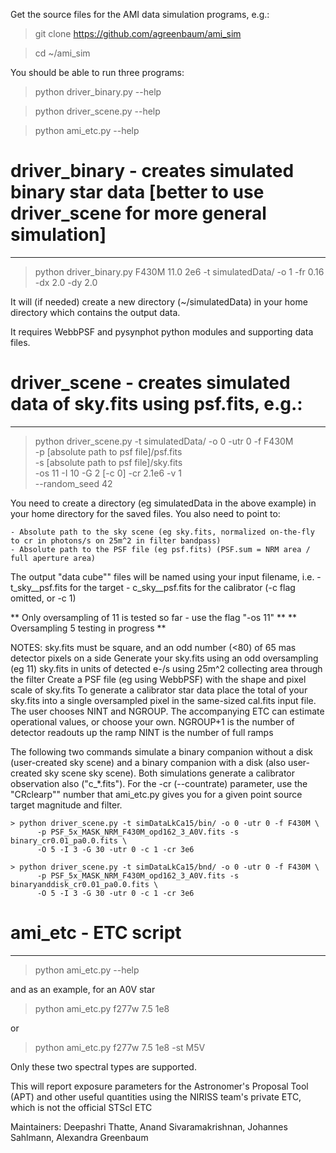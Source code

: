 Get the source files for the AMI data simulation programs, e.g.: 

> git clone https://github.com/agreenbaum/ami_sim

> cd ~/ami_sim

You should be able to run three programs:
> python driver_binary.py --help

> python driver_scene.py --help

> python ami_etc.py --help


# driver_binary  -  creates simulated binary star data [better to use driver_scene for more general simulation]
----------------

> python driver_binary.py F430M 11.0 2e6 -t simulatedData/ -o 1 -fr 0.16 -dx 2.0 -dy 2.0


It will (if needed) create a new directory (~/simulatedData) in your home
directory which contains the output data.

It requires WebbPSF and pysynphot python modules and supporting data files.



# driver_scene  -  creates simulated data of sky.fits using psf.fits, e.g.:
---------------

> python driver_scene.py -t simulatedData/ -o 0 -utr 0 -f F430M \
                         -p [absolute path to psf file]/psf.fits \
                         -s [absolute path to psf file]/sky.fits \
                         -os 11 -I 10 -G 2 [-c 0]  -cr 2.1e6  -v 1\
                         --random_seed 42

You need to create a directory (eg simulatedData in the above example) in your home directory for the saved files. You also need to point to: 

	- Absolute path to the sky scene (eg sky.fits, normalized on-the-fly to cr in photons/s on 25m^2 in filter bandpass)
	- Absolute path to the PSF file (eg psf.fits) (PSF.sum = NRM area / full aperture area)

The output "data cube"" files will be named using your input filename,  i.e. 
	- t_sky__psf.fits  for the target
	- c_sky__psf.fits for the calibrator (-c flag omitted, or -c 1)


** Only oversampling of 11 is tested so far - use the flag "-os 11" **
** Oversampling 5 testing in progress **

NOTES: 
	sky.fits must be square, and an odd number (<80) of 65 mas detector pixels on a side
	Generate your sky.fits using an odd oversampling (eg 11)
	sky.fits in units of detected e-/s using 25m^2 collecting area through the filter
	Create a PSF file (eg using WebbPSF) with the shape and pixel scale of sky.fits
	To generate a calibrator star data place the total of your sky.fits into a single oversampled pixel in the same-sized cal.fits input file.
	The user chooses NINT and NGROUP.  The accompanying ETC can estimate operational values, or choose your own.
		NGROUP+1 is the number of detector readouts up the ramp
		NINT is the number of full ramps

The following two commands simulate a binary companion without a disk (user-created sky scene) and a binary companion with a disk (also user-created sky scene sky scene).  Both simulations generate a calibrator observation also ("c_*.fits").  For the -cr (--countrate) parameter, use the "CRclearp"" number that ami_etc.py gives you for a given point source target magnitude and filter.

	> python driver_scene.py -t simDataLkCa15/bin/ -o 0 -utr 0 -f F430M \
          -p PSF_5x_MASK_NRM_F430M_opd162_3_A0V.fits -s binary_cr0.01_pa0.0.fits \
          -O 5 -I 3 -G 30 -utr 0 -c 1 -cr 3e6

	> python driver_scene.py -t simDataLkCa15/bnd/ -o 0 -utr 0 -f F430M \
          -p PSF_5x_MASK_NRM_F430M_opd162_3_A0V.fits -s binaryanddisk_cr0.01_pa0.0.fits \
          -O 5 -I 3 -G 30 -utr 0 -c 1 -cr 3e6


# ami_etc  -   ETC script
----------

> python ami_etc.py --help

and as an example, for an A0V star

> python ami_etc.py f277w 7.5 1e8 

 or
 
> python ami_etc.py f277w 7.5 1e8  -st M5V
 
Only these two spectral types are supported.

This will report exposure parameters for the Astronomer's Proposal Tool (APT) and other useful quantities using the NIRISS team's private ETC, which is not the official STScI ETC



Maintainers: Deepashri Thatte, Anand Sivaramakrishnan, Johannes Sahlmann, Alexandra Greenbaum

